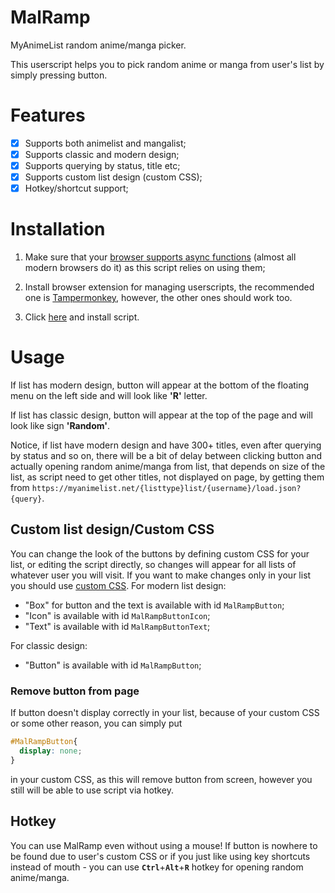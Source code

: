 # MalRamp
MyAnimeList random anime/manga picker.

This userscript helps you to pick random anime or manga from user's list by simply pressing button.
# Features
- [x] Supports both animelist and mangalist;
- [x] Supports classic and modern design;
- [x] Supports querying by status, title etc;
- [x] Supports custom list design (custom CSS);
- [x] Hotkey/shortcut support;

# Installation

1. Make sure that your [browser supports async functions](https://caniuse.com/#feat=async-functions) (almost all modern browsers do it) as this script relies on using them;

2. Install browser extension for managing userscripts, the recommended one is [Tampermonkey](https://www.tampermonkey.net/), however, the other ones should work too.

3. Click [here](https://github.com/N0D4N/MalRamp/raw/auto-open-script-test/MalRamp.user.js) and install script.

# Usage
If list has modern design, button will appear at the bottom of the floating menu on the left side and will look like **'R'** letter.

If list has classic design, button will appear at the top of the page and will look like sign **'Random'**.

Notice, if list have modern design and have 300+ titles, even after querying by status and so on, there will be a bit of delay between clicking button and actually opening random anime/manga from list, that depends on size of the list, as script need to get other titles, not displayed on page, by getting them from `https://myanimelist.net/{listtype}list/{username}/load.json?{query}`.

## Custom list design/Custom CSS
You can change the look of the buttons by defining custom CSS for your list, or editing the script directly, so changes will appear for all lists of whatever user you will visit.
If you want to make changes only in your list you should use [custom CSS](https://myanimelist.net/forum/?topicid=1499059). 
For modern list design:
- "Box" for button and the text is available with id `MalRampButton`;
- "Icon" is available with id `MalRampButtonIcon`;
- "Text" is available with id `MalRampButtonText`;

For classic design: 
- "Button" is available with id `MalRampButton`;
### Remove button from page
If button doesn't display correctly in your list, because of your custom CSS or some other reason, you can simply put 
```css
#MalRampButton{
  display: none;
}
```
in your custom CSS, as this will remove button from screen, however you still will be able to use script via hotkey.

## Hotkey
You can use MalRamp even without using a mouse! If button is nowhere to be found due to user's custom CSS or if you just like using key shortcuts instead of mouth - you can use **`Ctrl`**+**`Alt`**+**`R`** hotkey for opening random anime/manga.